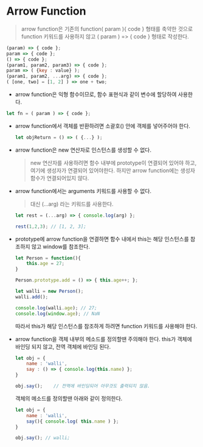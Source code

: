 # Arrow Function

> arrow function은 기존의 function( param ){ code } 형태를 축약한 것으로 function 키워드를 사용하지 않고 ( param ) => { code } 형태로 작성한다.



```javascript
(param) => { code };
param => { code };
() => { code };
(param1, param2, param3) => { code };
param => ( {key : value} );
(param1, param2, ...arg) => { code };
( [one, two] = [1, 2] ) => one + two;
```



-  arrow function은 익형 함수이므로, 함수 표현식과 같이 변수에 할당하여 사용한다.

  ```javascript
  let fn = ( param ) => { code };
  ```



- arrow function에서 객체를 반환하려면 소괄호() 안에 객체를 넣어주어야 한다.

  ```javascript
  let objReturn = () => ( {...} );
  ```



- arrow function은 new 연산자로 인스턴스를 생성할 수 없다.

  > new 연산자를 사용하려면 함수 내부에 prototype이 연결되어 있어야 하고, 여기에 생성자가 연결되어 있어야한다. 하지만 arrow function에는 생성자 함수가 연결되어있지 않다.



- arrow function에서는 arguments 키워드를 사용할 수 없다.

  > 대신 (...arg) 라는 키워드를 사용한다.

  ```javascript
  let rest = (...arg) => { console.log(arg) };
  
  rest(1,2,3); // [1, 2, 3];
  ```



- prototype에 arrow function을 연결하면 함수 내에서 this는 해당 인스턴스를 참조하지 않고 window를 참조한다.

  ```javascript
  let Person = function(){
      this.age = 27;
  }
  
  Person.prototype.add = () => { this.age++; };
  
  let walli = new Person();
  walli.add();
  
  console.log(walli.age); // 27;
  console.log(window.age); // NaN
  ```

  따라서 this가 해당 인스턴스를 참조하게 하려면 function 키워드를 사용해야 한다.



- arrow function을 객체 내부의 메소드를 정의할땐 주의해야 한다. this가 객체에 바인딩 되지 않고, 전역 객체에 바인딩 된다.

  ```javascript
  let obj = {
      name : 'walli',
      say : () => { console.log(this.name) };
  }
  
  obj.say();	// 전역에 바인딩되어 아무것도 출력되지 않음.
  ```

  객체의 메소드를 정의할땐 아래와 같이 정의한다.

  ```javascript
  let obj = {
      name : 'walli',
      say(){ console.log( this.name ) };
  }
  
  obj.say(); // walli;
  ```


